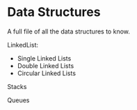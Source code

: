 # Data Structures

A full file of all the data structures to know. 

LinkedList:
 - Single Linked Lists
 - Double Linked Lists
 - Circular Linked Lists

Stacks

Queues


 
